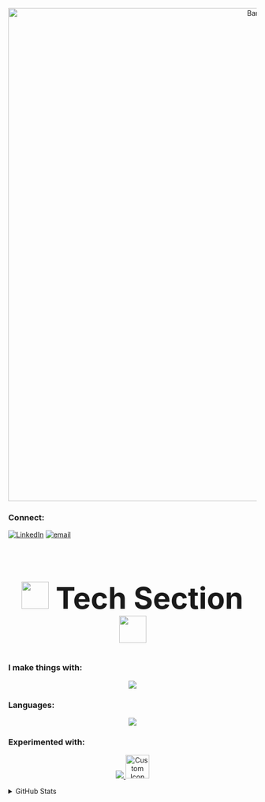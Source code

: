 <p align="center">
  <img src="https://github-production-user-asset-6210df.s3.amazonaws.com/74038190/242390524-0c7eb6ed-663b-4ce4-bfbd-18239a38ba1b.gif?X-Amz-Algorithm=AWS4-HMAC-SHA256&X-Amz-Credential=AKIAVCODYLSA53PQK4ZA%2F20250826%2Fus-east-1%2Fs3%2Faws4_request&X-Amz-Date=20250826T080449Z&X-Amz-Expires=300&X-Amz-Signature=21da6cf8bdee3753cf3778995a7e58d4f063f0cf13b07f7d579265633843c28a&X-Amz-SignedHeaders=host" alt="Banner" width="1000">
</p>

### Connect:
[![LinkedIn](https://skillicons.dev/icons?i=linkedin)](https://www.linkedin.com/in/mohammed-atif-113b95353/)
[![email](https://skillicons.dev/icons?i=gmail)](mailto:mohdatif.contact@gmail.com)

 
<h1 align="center" style="font-size: 60px;">
  <img src="https://user-images.githubusercontent.com/74038190/212284087-bbe7e430-757e-4901-90bf-4cd2ce3e1852.gif" height="55">
  Tech Section
  <img src="https://user-images.githubusercontent.com/74038190/212284087-bbe7e430-757e-4901-90bf-4cd2ce3e1852.gif" height="55">
</h1>




<h3>I make things with:</h3> 

<p align="center">
  <a href="https://skillicons.dev">
    <img src="https://skillicons.dev/icons?i=git,js,react,html,css,figma" />
  </a>
</p>


<h3>Languages:</h3> 

<p align="center">
  <a href="https://skillicons.dev">
    <img src="https://skillicons.dev/icons?i=python,c,cpp" />
  </a>
</p>


<h3>Experimented with:</h3> 

<p align="center">
  <a href="https://skillicons.dev">
    <img src="https://skillicons.dev/icons?i=ruby,blender" />
  </a>
  <img src="https://i.ibb.co/v4T2jtQp/custom.png" width="48" height="48" alt="Custom Icon"/>
</p>


<details>
  <summary>GitHub Stats</summary>
  </br>

![](https://github-readme-stats.vercel.app/api?username=atif09&theme=blue_navy&hide_border=false&include_all_commits=false&count_private=false)<br/>
![](https://nirzak-streak-stats.vercel.app/?user=atif09&theme=blue_navy&hide_border=false)<br/>
![](https://github-readme-stats.vercel.app/api/top-langs/?username=atif09&theme=blue_navy&hide_border=false&include_all_commits=false&count_private=false&layout=compact)
</details>



